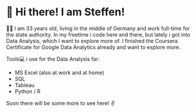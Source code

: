 # 👋 Hi there! I am Steffen!

🙋‍♂️ I am 33 years old,  living in the middle of Germany and work full-time for the state authority. In my freetime i code here and there, but lately i got into Data Analysis, which I want to explore more of. I finished the Coursera Certificate for Google Data Analytics already and want to explore more.

Tools💻 i use for the Data Analysis far:
- MS Excel (also at work and at home)
- SQL
- Tableau
- Python / R

Soon there will be some more to see here! ✌️
